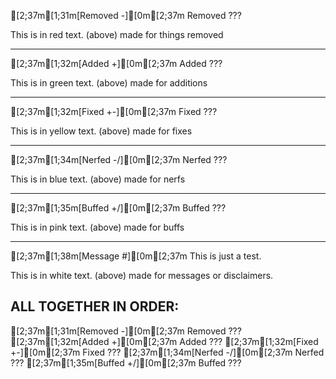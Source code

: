 [2;37m[1;31m[Removed -][0m[2;37m Removed ???
 
This is in red text. (above) made for things removed
 
-----------------------------------------------
 
[2;37m[1;32m[Added +][0m[2;37m Added ???
 
This is in green text. (above) made for additions
 
-----------------------------------------------
 
[2;37m[1;32m[Fixed +-][0m[2;37m Fixed ???
 
This is in yellow text. (above) made for fixes
 
-----------------------------------------------
 
[2;37m[1;34m[Nerfed -/][0m[2;37m Nerfed ???
 
This is in blue text. (above) made for nerfs
 
-----------------------------------------------
 
[2;37m[1;35m[Buffed +/][0m[2;37m Buffed ???
 
This is in pink text. (above) made for buffs
 
-----------------------------------------------

[2;37m[1;38m[Message #][0m[2;37m This is just a test.

This is in white text. (above) made for messages or disclaimers.




ALL TOGETHER IN ORDER: 
-----------------------------------------------
[2;37m[1;31m[Removed -][0m[2;37m Removed ???
[2;37m[1;32m[Added +][0m[2;37m Added ???
[2;37m[1;32m[Fixed +-][0m[2;37m Fixed ???
[2;37m[1;34m[Nerfed -/][0m[2;37m Nerfed ???
[2;37m[1;35m[Buffed +/][0m[2;37m Buffed ???
